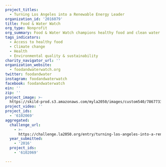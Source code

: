 ```yaml
---
project_titles:
  - Turning Los Angeles into a Renewable Energy Leader
organization_id: '2016079'
title: Food & Water Watch
org_type: Nonprofit
org_summary: Food & Water Watch champions healthy food and clean water for all.
tags_indicators:
  - Access to healthy food
  - Climate change
  - Health
  - Environmental quality & sustainability
charity_navigator_url: ''
organization_website:
  - foodandwaterwatch.org
twitter: foodandwater
instagram: foodandwaterwatch
facebook: foodandwaterwatch
ein: ''
zip: ''
project_image: >-
  https://skild-prod.s3.amazonaws.com/myla2050/images/custom540/7867733165741-team90.png
project_video: ''
project_ids:
  - '6102069'
aggregated:
  challenge_url:
    - >-
      https://challenge.la2050.org/entry/turning-los-angeles-into-a-renewable-energy-leader
  year_submitted:
    - '2016'
  project_ids:
    - '6102069'

---
```

